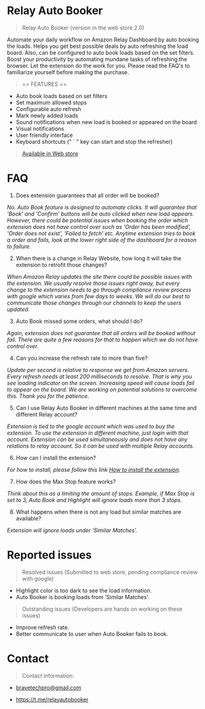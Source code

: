 # Relay Auto Booker

> Relay Auto Booker (version in the web store 2.0)

Automate your daily workflow on Amazon Relay Dashboard by auto booking the loads. Helps you get best possible deals by auto refreshing the load board. Also, can be configured to auto book loads based on the set filters.   Boost your productivity by automating mundane tasks of refreshing the browser. Let the extension do the work for you. Please read the FAQ's to familiarize yourself before making the purchase.

> == FEATURES ==

- Auto book loads based on set filters
- Set maximum allowed stops
- Configurable auto refresh
- Mark newly added loads
- Sound notifications when new load is booked or appeared on the board
- Visual notifications
- User friendly interface
- Keyboard shortcuts (" ` " key can start and stop the refresher)

> [Available in Web store](https://chrome.google.com/webstore/detail/relay-auto-booker/ikdalniioengaefjkpkhfcgjemdfhpfg)


# FAQ
1. Does extension guarantees that all order will be booked?

*No. Auto Book feature is designed to automate clicks. It will guarantee that 'Book' and 'Confirm' buttons will be auto clicked when new load appears. However, there could be potential issues when booking the order which extension does not have control over such as 'Order has been modified', 'Order does not exist', 'Failed to fetch' etc. Anytime extension tries to book a order and fails, look at the lower right side of the dashboard for a reason to failure.* 

2. When there is a change in Relay Website, how long it will take the extension to retrofit those changes?

*When Amazon Relay updates the site there could be possible issues with the extension. We usually resolve those issues right away, but every change to the extension needs to go through compliance review process with google which varies from few days to weeks. We will do our best to communicate those changes through our channels to keep the users updated.*

3. Auto Book missed some orders, what should I do? 

*Again, extension does not guarantee that all orders will be booked without fail. There are quite a few reasons for that to happen which we do not have control over.*

4. Can you increase the refresh rate to more than five? 

*Update per second is relative to response we get from Amazon servers. Every refresh needs at least 200 milliseconds to resolve. That is why you see loading indicator on the screen. Increasing speed will cause loads fail to appear on the board. We are working on potential solutions to overcome this. Thank you for the patience.*

5. Can I use Relay Auto Booker in different machines at the same time and different Relay account?

*Extension is tied to the google account which was used to buy the extension. To use the extension in different machine, just login with that account. Extension can be used simultaneously and does not have any relations to relay account. So it can be used with multiple Relay accounts.*

6. How can I install the extension?

*For how to install, please follow this link [How to install the extension](https://support.google.com/chrome_webstore/answer/2664769?hl=en).*

7. How does the Max Stop feature works?

*Think about this as a limiting the amount of stops. Example, if Max Stop is set to 3, Auto Book and Highlight will ignore loads more than 3 stops.*

8. What happens when there is not any load but similar matches are available?

*Extension will ignore loads under 'Similar Matches'.* 

# Reported issues
> Resolved issues (Submitted to web store, pending compliance review with google)

- Highlight color is too dark to see the load information.
- Auto Booker is booking loads from 'Similar Matches'.

> Outstanding issues (Developers are hands on working on these issues)

- Improve refresh rate.
- Better communicate to user when Auto Booker fails to book. 

# Contact
> Contact information:

- bravetechpro@gmail.com

- https://t.me/relayautobooker
